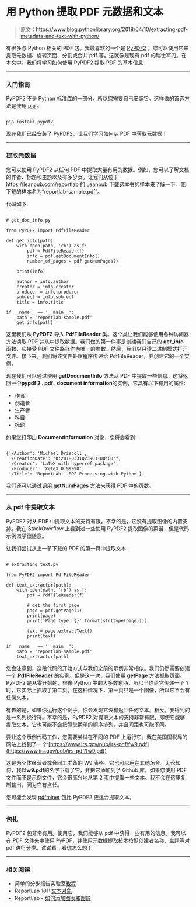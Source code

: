 # 用 Python 提取 PDF 元数据和文本

> 原文：<https://www.blog.pythonlibrary.org/2018/04/10/extracting-pdf-metadata-and-text-with-python/>

有很多与 Python 相关的 PDF 包。我最喜欢的一个是 [PyPDF2](https://pythonhosted.org/PyPDF2/) 。您可以使用它来提取元数据、旋转页面、分割或合并 pdf 等。这就像是现有 pdf 的瑞士军刀。在本文中，我们将学习如何使用 PyPDF2 提取 PDF 的基本信息

* * *

### 入门指南

PyPDF2 不是 Python 标准库的一部分，所以您需要自己安装它。这样做的首选方法是使用 [pip](https://packaging.python.org/tutorials/installing-packages/) 。

```

pip install pypdf2

```

现在我们已经安装了 PyPDF2，让我们学习如何从 PDF 中获取元数据！

* * *

### 提取元数据

您可以使用 PyPDF2 从任何 PDF 中提取大量有用的数据。例如，您可以了解文档的作者、标题和主题以及有多少页。让我们从位于 https://leanpub.com/reportlab 的 Leanpub 下载这本书的样本来了解一下。我下载的样本名为“reportlab-sample.pdf”。

代码如下:

```

# get_doc_info.py

from PyPDF2 import PdfFileReader

def get_info(path):
    with open(path, 'rb') as f:
        pdf = PdfFileReader(f)
        info = pdf.getDocumentInfo()
        number_of_pages = pdf.getNumPages()

    print(info)

    author = info.author
    creator = info.creator
    producer = info.producer
    subject = info.subject
    title = info.title

if __name__ == '__main__':
    path = 'reportlab-sample.pdf'
    get_info(path)

```

这里我们从 **PyPDF2** 导入 **PdfFileReader** 类。这个类让我们能够使用各种访问器方法读取 PDF 并从中提取数据。我们做的第一件事是创建我们自己的 **get_info** 函数，它接受 PDF 文件路径作为唯一的参数。然后，我们以只读二进制模式打开文件。接下来，我们将该文件处理程序传递给 PdfFileReader，并创建它的一个实例。

现在我们可以通过使用 **getDocumentInfo** 方法从 PDF 中提取一些信息。这将返回一个**pypdf 2 . pdf . document information**的实例，它具有以下有用的属性:

*   作者
*   创造者
*   生产者
*   科目
*   标题

如果您打印出 **DocumentInformation** 对象，您将会看到:

```

{'/Author': 'Michael Driscoll',
 '/CreationDate': "D:20180331023901-00'00'",
 '/Creator': 'LaTeX with hyperref package',
 '/Producer': 'XeTeX 0.99998',
 '/Title': 'ReportLab - PDF Processing with Python'}

```

我们还可以通过调用 **getNumPages** 方法来获得 PDF 中的页数。

* * *

### 从 pdf 中提取文本

PyPDF2 对从 PDF 中提取文本的支持有限。不幸的是，它没有提取图像的内置支持。我在 StackOverflow 上看到过一些使用 PyPDF2 提取图像的菜谱，但是代码示例似乎很随意。

让我们尝试从上一节下载的 PDF 的第一页中提取文本:

```

# extracting_text.py

from PyPDF2 import PdfFileReader

def text_extractor(path):
    with open(path, 'rb') as f:
        pdf = PdfFileReader(f)

        # get the first page
        page = pdf.getPage(1)
        print(page)
        print('Page type: {}'.format(str(type(page))))

        text = page.extractText()
        print(text)

if __name__ == '__main__':
    path = 'reportlab-sample.pdf'
    text_extractor(path)

```

您会注意到，这段代码的开始方式与我们之前的示例非常相似。我们仍然需要创建一个 **PdfFileReader** 的实例。但是这一次，我们使用 **getPage** 方法抓取页面。PyPDF2 是从零开始的，很像 Python 中的大多数东西，所以当你给它传递一个 1 时，它实际上抓取了第二页。在这种情况下，第一页只是一个图像，所以它不会有任何文本。

有趣的是，如果你运行这个例子，你会发现它没有返回任何文本。相反，我得到的是一系列换行符。不幸的是，PyPDF2 对提取文本的支持非常有限。即使它能够提取文本，它也可能不会按照您期望的顺序排列，并且间距也可能不同。

要让这个示例代码工作，您需要尝试在不同的 PDF 上运行它。我在美国国税局的网站上找到了一个:[https://www.irs.gov/pub/irs-pdf/fw9.pdf](https://www.irs.gov/pub/irs-pdf/fw9.pdf)

这是为个体经营者或合同工准备的 W9 表格。它也可以用在其他场合。无论如何，我以**w9.pdf**的名字下载了它，并把它添加到了 Github 库。如果您使用 PDF 文件而不是示例文件，它会很高兴地从第 2 页中提取一些文本。我不会在这里复制输出，因为它有点长。

您可能会发现 [pdfminer](https://github.com/euske/pdfminer) 包比 PyPDF2 更适合提取文本。

* * *

### 包扎

PyPDF2 包非常有用。使用它，我们能够从 pdf 中获得一些有用的信息。我可以在 PDF 文件夹中使用 PyPDF，并使用元数据提取技术按照创建者名称、主题等对 pdf 进行分类。试试看，看你怎么想！

* * *

### 相关阅读

*   简单的分步报告实验室[教程](https://www.blog.pythonlibrary.org/2010/03/08/a-simple-step-by-step-reportlab-tutorial/)
*   ReportLab 101: [文本对象](https://www.blog.pythonlibrary.org/2018/02/06/reportlab-101-the-textobject/)
*   ReportLab - [如何添加图表和图形](https://www.blog.pythonlibrary.org/2016/02/18/reportlab-how-to-add-charts-graphs/)